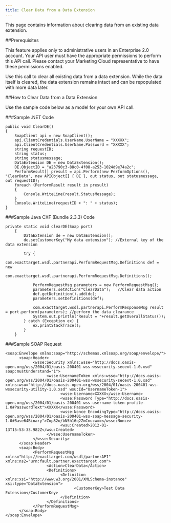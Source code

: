 ```yaml
---
title: Clear Data from a Data Extension
---
```

<p>This page contains information  about clearing data from an existing data extension.</p>

##Prerequisites
<p>This feature applies only to administrative users in an Enterprise 2.0 account. Your API user must have the appropriate permissions to perform this API call. Please contact your Marketing Cloud representative to have these permissions enabled.</p>

<p>Use this call to clear all existing data from a data extension. While the data itself is cleared, the data extension remains intact and can be repopulated with more data later.</p>

##<a name="HowToClear"></a>How to Clear Data from a Data Extension
<p>Use the sample code below as a model for your own API call.</p>

###Sample .NET Code
```
public void ClearDE()
{
    SoapClient api = new SoapClient();
    api.ClientCredentials.UserName.UserName = "XXXXX";
    api.ClientCredentials.UserName.Password = "XXXXX";
    string requestID;
    string status;
    string statusmessage;
    DataExtension DE = new DataExtension();
    DE.ObjectID = "a23790c3-88c0-4f08-a253-1024d9e74a2c";
    PerformResult[] presult = api.Perform(new PerformOptions(), "ClearData", new APIObject[] { DE }, out status, out statusmessage, out requestID);
    foreach (PerformResult result in presult)
    {
        Console.WriteLine(result.StatusMessage);
    }
    Console.WriteLine(requestID + ": " + status);
}
```
###Sample Java CXF (Bundle 2.3.3) Code
```
private static void clearDE(Soap port)
    {     
        DataExtension de = new DataExtension();
        de.setCustomerKey("My data extension"); //External key of the data extension

        try {
            com.exacttarget.wsdl.partnerapi.PerformRequestMsg.Definitions def = new
                            com.exacttarget.wsdl.partnerapi.PerformRequestMsg.Definitions();

            PerformRequestMsg parameters = new PerformRequestMsg();
            parameters.setAction("ClearData");   //Clear data action
            def.getDefinition().add(de);
            parameters.setDefinitions(def);

            com.exacttarget.wsdl.partnerapi.PerformResponseMsg result = port.perform(parameters); //perform the data clearance
            System.out.println("Result = "+result.getOverallStatus());
        } catch (Exception ex) {
            ex.printStackTrace();
        }
    }
```
###Sample SOAP Request
```
<soap:Envelope xmlns:soap="http://schemas.xmlsoap.org/soap/envelope/">
      <soap:Header>
            <wsse:Security xmlns:wsse="http://docs.oasis-open.org/wss/2004/01/oasis-200401-wss-wssecurity-secext-1.0.xsd" soap:mustUnderstand="1">
                  <wsse:UsernameToken xmlns:wsse="http://docs.oasis-open.org/wss/2004/01/oasis-200401-wss-wssecurity-secext-1.0.xsd" xmlns:wsu="http://docs.oasis-open.org/wss/2004/01/oasis-200401-wss-wssecurity-utility-1.0.xsd" wsu:Id="UsernameToken-1">
                        <wsse:Username>XXXXX</wsse:Username>
                        <wsse:Password Type="http://docs.oasis-open.org/wss/2004/01/oasis-200401-wss-username-token-profile-1.0#PasswordText">XXXXX</wsse:Password>
                        <wsse:Nonce EncodingType="http://docs.oasis-open.org/wss/2004/01/oasis-200401-wss-soap-message-security-1.0#Base64Binary">Zop82o/bN5h16q2ZmCnucw==</wsse:Nonce>
                        <wsu:Created>2012-01-13T15:53:33.982Z</wsu:Created>
                  </wsse:UsernameToken>
            </wsse:Security>
      </soap:Header>
      <soap:Body>
            <PerformRequestMsg xmlns="http://exacttarget.com/wsdl/partnerAPI" xmlns:ns2="urn:fault.partner.exacttarget.com">
                  <Action>ClearData</Action>
                  <Definitions>
                        <Definition xmlns:xsi="http://www.w3.org/2001/XMLSchema-instance" xsi:type="DataExtension">
                              <CustomerKey>Test Data Extension</CustomerKey>
                        </Definition>
                  </Definitions>
            </PerformRequestMsg>
      </soap:Body>
</soap:Envelope>
```
